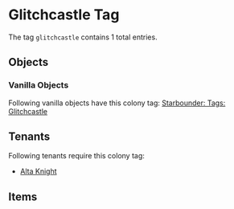 # Glitchcastle Tag

The tag `glitchcastle` contains 1 total entries.

## Objects

### Vanilla Objects

Following vanilla objects have this colony tag: [Starbounder: Tags: Glitchcastle](https://starbounder.org/Tag:Glitchcastle)

## Tenants

Following tenants require this colony tag:

- [Alta Knight](https://ceterai.github.io/MyEnternia/Wiki/AltaKnight)

## Items
